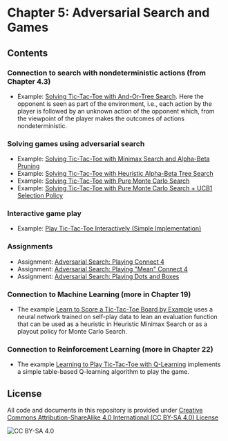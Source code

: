 <!-- #region -->
# Chapter 5: Adversarial Search and Games

## Contents

### Connection to search with nondeterministic actions (from Chapter 4.3)
* Example: [Solving Tic-Tac-Toe with And-Or-Tree Search](https://colab.research.google.com/github/mhahsler/CS7320-AI/blob/master/Games/tictactoe_and_or_tree_search.ipynb). Here the opponent is seen as part of the environment, i.e.,
each action by the player is followed by an unknown action of the opponent which, from the viewpoint of the player makes the outcomes of actions nondeterministic.

### Solving games using adversarial search
* Example: [Solving Tic-Tac-Toe with Minimax Search and Alpha-Beta Pruning](https://colab.research.google.com/github/mhahsler/CS7320-AI/blob/master/Games/tictactoe_alpha_beta_tree_search.ipynb)
* Example: [Solving Tic-Tac-Toe with Heuristic Alpha-Beta Tree Search](https://colab.research.google.com/github/mhahsler/CS7320-AI/blob/master/Games/tictactoe_heuristic_alpha_beta_tree_search.ipynb)
* Example: [Solving Tic-Tac-Toe with Pure Monte Carlo Search](https://colab.research.google.com/github/mhahsler/CS7320-AI/blob/master/Games/tictactoe_pure_monte_carlo_search.ipynb)
* Example: [Solving Tic-Tac-Toe with Pure Monte Carlo Search + UCB1 Selection Policy](https://colab.research.google.com/github/mhahsler/CS7320-AI/blob/master/Games/tictactoe_monte_carlo_tree_search_restricted.ipynb)

### Interactive game play
* Example: [Play Tic-Tac-Toe Interactively (Simple Implementation)](https://colab.research.google.com/github/mhahsler/CS7320-AI/blob/master/Games/tictactoe_interactive.ipynb)


### Assignments
* Assignment: [Adversarial Search: Playing Connect 4](https://colab.research.google.com/github/mhahsler/CS7320-AI/blob/master/Games/assignment_connect4.ipynb)
* Assignment: [Adversarial Search: Playing "Mean" Connect 4](https://colab.research.google.com/github/mhahsler/CS7320-AI/blob/master/Games/assignment_mean_connect4.ipynb)
* Assignment: [Adversarial Search: Playing Dots and Boxes](https://colab.research.google.com/github/mhahsler/CS7320-AI/blob/master/Games/assignment_dots_and_boxes.ipynb)


### Connection to Machine Learning (more in Chapter 19)
* The example [Learn to Score a Tic-Tac-Toe Board by Example](https://colab.research.google.com/github/mhahsler/CS7320-AI/blob/master/ML/ML_for_tictactoe.ipynb) uses a neural network trained on self-play data to lean an evaluation function that can be used as a heuristic in Heuristic Minimax Search or as a playout policy for Monte Carlo Search.

### Connection to Reinforcement Learning (more in Chapter 22)
* The example [Learning to Play Tic-Tac-Toe with Q-Learning](https://colab.research.google.com/github/mhahsler/CS7320-AI/blob/master/Games/tictactoe_RL.ipynb) implements
a simple table-based Q-learning algorithm to play the game.

## License
All code and documents in this repository is provided under [Creative Commons Attribution-ShareAlike 4.0 International (CC BY-SA 4.0) License](https://creativecommons.org/licenses/by-sa/4.0/)

![CC BY-SA 4.0](https://licensebuttons.net/l/by-sa/3.0/88x31.png)
<!-- #endregion -->
